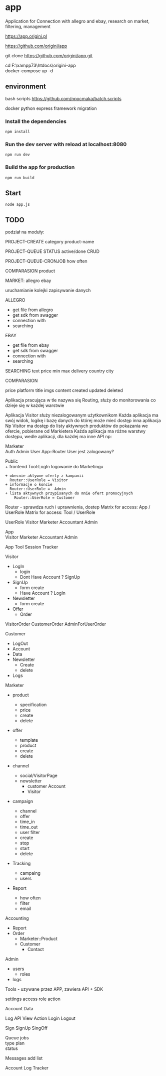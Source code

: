 # app
Application for Connection with allegro and ebay, research on market, filtering, management

https://app.origini.pl

https://github.com/origini/app

git clone https://github.com/origini/app.git

cd F:\xampp73\htdocs\origini-app\
docker-compose up -d

## environment
bash scripts
https://github.com/npocmaka/batch.scripts

docker
python
express framework 
migration


### Install the dependencies

    npm install

### Run the dev server with reload at localhost:8080

    npm run dev

### Build the app for production

    npm run build
    
    
## Start
    node app.js
    
## TODO

podział na moduły:

PROJECT-CREATE
category
product-name

PROJECT-QUEUE
STATUS active/done
CRUD

PROJECT-QUEUE-CRONJOB
how often

COMPARASION
product

MARKET:
allegro
ebay

uruchamianie kolejki
zapisywanie danych 

ALLEGRO
+ get file from allegro
+ get sdk from swagger
+ connection with 
+ searching


EBAY
+ get file from ebay
+ get sdk from swagger
+ connection with 
+ searching


SEARCHING
text
price
  min
  max
delivery
  country
  city
 

COMPARASION

price
platform
title
imgs
content
created
updated
deleted


Aplikacja pracująca w tle nazywa się Routing,
służy do monitorowania co dzieje się w każdej warstwie

Aplikacja Visitor służy niezalogowanym użytkownikom
Każda aplikacja ma swój widok, logikę i bazę danych do której może mieć dostęp inna aplikacja
Np Visitor ma dostęp do listy aktywnych produktów do pokazania we ofercie, pobierane od Markietera
Każda aplikacja ma różne warstwy dostępu, wedle aplikacji, dla każdej ma inne API
np:

  Marketer  
  Auth
    Admin
    User
    App::Router
      User jest zalogowany?
      
  Public             
    + frontend
      Tool:LogIn
        logowanie do Marketingu
      
    + obecnie aktywne oferty z kampanii
      Router::UserRole = Visitor
    + informacje o koncie
      Router::UserRole =  Admin
    + lista aktywnych przypisanych do mnie ofert promocyjnych
        Router::UserRole = Customer




Router - sprawdza ruch i uprawnienia, dostep
  Matrix for access: App / UserRole
  Matrix for access: Tool / UserRole
  
  UserRole
    Visitor
    Marketer
    Accountant
    Admin   
    
  App  
    Visitor
    Marketer
    Accountant
    Admin    
    
  App
    Tool
      Session
      Tracker
      
      
  

Visitor
  + LogIn
    + login
    + Dont Have Account ? SignUp
  + SignUp
    + form create
    + Have Account ? LogIn
  + Newsletter
    + form create
  + Offer
    + Order
    
VisitorOrder
CustomerOrder
AdminForUserOrder

Customer
  + LogOut
  + Account
  + Data
  + Newsletter
    + Create  
    + delete
  + Logs
  
Marketer
    
  + product
    + specification
    + price    
    + create
    + delete
    
  + offer
    + template
    + product
    + create
    + delete
    
    
  + channel    
    + social/VisitorPage
    + newsletter
      + customer Account
      + Visitor


  + campaign
    + channel
    + offer
    + time_in
    + time_out
    + user filter
    + create
    + stop
    + start
    + delete
  
  + Tracking
    + campaing
    + users
    
  + Report
    + how often
    + filter
    + email
  
Accounting
  + Report
  + Order
    + Marketer::Product
    + Customer
      + Contact
  

 
Admin
  + users
    + roles    
  + logs
  


Tools - uzywane przez APP, zawiera API + SDK
  
  settings
  access
    role
    action


  Account
    Data
    
  Log
    API
    View
    Action
      Login
      Logout
  
  Sign
    SignUp
    SingOff
  
  
  Queue 
    jobs    
      type
    plan      
      status
    
    
  Messages
    add
    list
  
  Account
    Log
    Tracker
  
  
  
